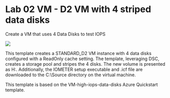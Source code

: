 # Lab 02 VM - D2 VM with 4 striped data disks

Create a VM that uses 4 Data Disks to test IOPS

<a href="https://portal.azure.com/#create/Microsoft.Template/uri/https://raw.githubusercontent.com/AZITCAMP/Labfiles/master/lab02/azuredeploy.json" target="_blank">
    <img src="http://azuredeploy.net/deploybutton.png"/>
</a>

This template creates a STANDARD_D2 VM instance with 4 data disks configured with a ReadOnly cache setting. The template, leveraging DSC, creates a storage pool and stripes the 4 disks. The new volume is presented as H:\. 
Additionally, the IOMETER setup executable and .icf file are downloaded to the C:\Source directory on the virtual machine. 

This template is based on the VM-high-iops-data-disks Azure Quickstart template. 

